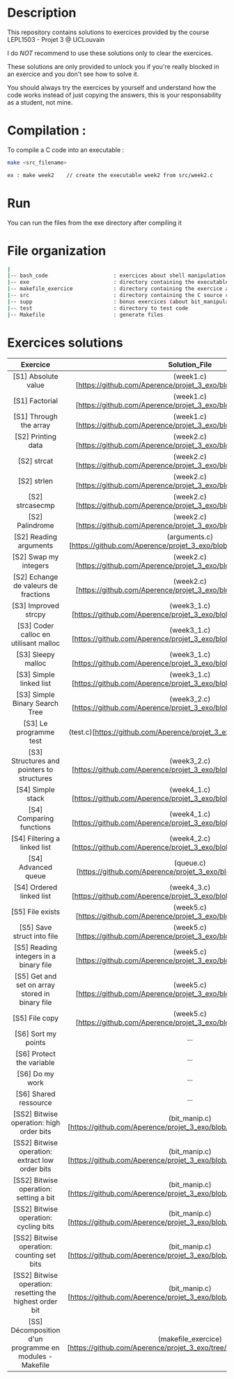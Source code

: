 # Description

This repository contains solutions to exercices provided by the course LEPL1503 - Projet 3 @ UCLouvain

I do *NOT* recommend to use these solutions only to clear the exercices.

These solutions are only provided to unlock you if you're really blocked in an exercice and you don't see how to solve it.

You should always try the exercices by yourself and understand how the code works instead of just copying the answers, this is your responsability as a student, not mine.

# Compilation : 

To compile a C code into an executable :

``` bash
make <src_filename>

ex : make week2    // create the executable week2 from src/week2.c
```

# Run 

 You can run the files from the exe directory after compiling it
 
# File organization

```bash
|
|-- bash_code                     : exercices about shell manipulation
|-- exe                           : directory containing the executables files
|-- makefile_exercice             : directory containing the exercice about modules in C
|-- src                           : directory containing the C source code
|-- supp                          : bonus exercices (about bit_manipulation)
|-- test                          : directory to test code
|-- Makefile                      : generate files
```

# Exercices solutions
|Exercice   | Solution_File|
|:---------:|:---------:|
|[S1] Absolute value|(week1.c)[https://github.com/Aperence/projet_3_exo/blob/master/src/week1.c]
|[S1] Factorial|(week1.c)[https://github.com/Aperence/projet_3_exo/blob/master/src/week1.c]
|[S1] Through the array|(week1.c)[https://github.com/Aperence/projet_3_exo/blob/master/src/week1.c]
|[S2] Printing data|(week2.c)[https://github.com/Aperence/projet_3_exo/blob/master/src/week2.c]
|[S2] strcat|(week2.c)[https://github.com/Aperence/projet_3_exo/blob/master/src/week2.c]
|[S2] strlen|(week2.c)[https://github.com/Aperence/projet_3_exo/blob/master/src/week2.c]
|[S2] strcasecmp|(week2.c)[https://github.com/Aperence/projet_3_exo/blob/master/src/week2.c]
|[S2] Palindrome|(week2.c)[https://github.com/Aperence/projet_3_exo/blob/master/src/week2.c]
|[S2] Reading arguments|(arguments.c)[https://github.com/Aperence/projet_3_exo/blob/master/src/arguments.c]
|[S2] Swap my integers|(week2.c)[https://github.com/Aperence/projet_3_exo/blob/master/src/week2.c]
|[S2] Echange de valeurs de fractions|(week2.c)[https://github.com/Aperence/projet_3_exo/blob/master/src/week2.c]
|[S3] Improved strcpy|(week3_1.c)[https://github.com/Aperence/projet_3_exo/blob/master/src/week3_1.c]
|[S3] Coder calloc en utilisant malloc|(week3_1.c)[https://github.com/Aperence/projet_3_exo/blob/master/src/week3_1.c]
|[S3] Sleepy malloc|(week3_1.c)[https://github.com/Aperence/projet_3_exo/blob/master/src/week3_1.c]
|[S3] Simple linked list|(week3_1.c)[https://github.com/Aperence/projet_3_exo/blob/master/src/week3_1.c]
|[S3] Simple Binary Search Tree|(week3_2.c)[https://github.com/Aperence/projet_3_exo/blob/master/src/week3_2.c]
|[S3] Le programme test|(test.c)[https://github.com/Aperence/projet_3_exo/blob/master/src/test.c]
|[S3] Structures and pointers to structures|(week3_2.c)[https://github.com/Aperence/projet_3_exo/blob/master/src/week3_2.c]
|[S4] Simple stack|(week4_1.c)[https://github.com/Aperence/projet_3_exo/blob/master/src/week4_1.c]
|[S4] Comparing functions|(week4_1.c)[https://github.com/Aperence/projet_3_exo/blob/master/src/week4_1.c]
|[S4] Filtering a linked list|(week4_2.c)[https://github.com/Aperence/projet_3_exo/blob/master/src/week4_2.c]
|[S4] Advanced queue|(queue.c)[https://github.com/Aperence/projet_3_exo/blob/master/src/queue.c]
|[S4] Ordered linked list|(week4_3.c)[https://github.com/Aperence/projet_3_exo/blob/master/src/week4_3.c]
|[S5] File exists|(week5.c)[https://github.com/Aperence/projet_3_exo/blob/master/src/week5.c]
|[S5] Save struct into file|(week5.c)[https://github.com/Aperence/projet_3_exo/blob/master/src/week5.c]
|[S5] Reading integers in a binary file|(week5.c)[https://github.com/Aperence/projet_3_exo/blob/master/src/week5.c]
|[S5] Get and set on array stored in binary file|(week5.c)[https://github.com/Aperence/projet_3_exo/blob/master/src/week5.c]
|[S5] File copy|(week5.c)[https://github.com/Aperence/projet_3_exo/blob/master/src/week5.c]
|[S6] Sort my points|...
|[S6] Protect the variable|...
|[S6] Do my work|...
|[S6] Shared ressource|...
|[SS2] Bitwise operation: high order bits|(bit_manip.c)[https://github.com/Aperence/projet_3_exo/blob/master/supp/bit_manip.c]
|[SS2] Bitwise operation: extract low order bits|(bit_manip.c)[https://github.com/Aperence/projet_3_exo/blob/master/supp/bit_manip.c]
|[SS2] Bitwise operation: setting a bit|(bit_manip.c)[https://github.com/Aperence/projet_3_exo/blob/master/supp/bit_manip.c]
|[SS2] Bitwise operation: cycling bits|(bit_manip.c)[https://github.com/Aperence/projet_3_exo/blob/master/supp/bit_manip.c]
|[SS2] Bitwise operation: counting set bits|(bit_manip.c)[https://github.com/Aperence/projet_3_exo/blob/master/supp/bit_manip.c]
|[SS2] Bitwise operation: resetting the highest order bit|(bit_manip.c)[https://github.com/Aperence/projet_3_exo/blob/master/supp/bit_manip.c]
|[SS] Décomposition d'un programme en modules - Makefile|(makefile_exercice)[https://github.com/Aperence/projet_3_exo/tree/master/makefile_exercice]